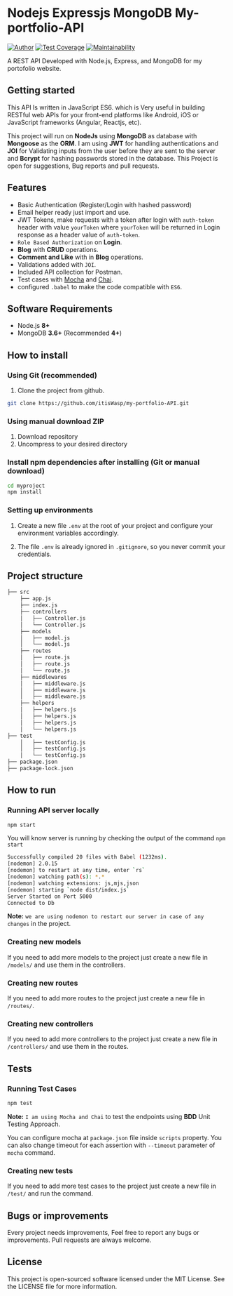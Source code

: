 
# Nodejs Expressjs MongoDB My-portfolio-API

[![Author](http://img.shields.io/badge/author-@Israel-blue.svg)](https://www.linkedin.com/in/mugisha-israel-98a72721a/) 
[![Test Coverage](https://api.codeclimate.com/v1/badges/dd7eaa156386a05a0b07/test_coverage)](https://codeclimate.com/github/itisWasp/my-portfolio-API/test_coverage)
[![Maintainability](https://api.codeclimate.com/v1/badges/dd7eaa156386a05a0b07/maintainability)](https://codeclimate.com/github/itisWasp/my-portfolio-API/maintainability)


A REST API Developed with Node.js, Express, and MongoDB for my portofolio website.

## Getting started

This API Is written in JavaScript ES6. which is Very useful in building  RESTful web APIs for your front-end platforms like Android, iOS or JavaScript frameworks (Angular, Reactjs, etc).

This project will run on **NodeJs** using **MongoDB** as database with **Mongoose** as the **ORM**. I am using **JWT** for handling authentications and **JOI** for Validating inputs from the user before they are sent to the server and **Bcrypt** for hashing passwords stored in the database. 
This Project is open for suggestions, Bug reports and pull requests.


## Features

- Basic Authentication (Register/Login with hashed password)
- Email helper ready just import and use.
- JWT Tokens, make requests with a token after login with `auth-token` header with value `yourToken` where `yourToken` will be returned in Login response as a header value of `auth-token`.
- `Role Based Authorization` on **Login**.
- **Blog** with **CRUD** operations.
- **Comment and Like** with in **Blog** operations.
- Validations added with `JOI`.
- Included API collection for Postman.
- Test cases with [Mocha](https://mochajs.org/) and [Chai](https://www.chaijs.com/).
- configured `.babel` to make the code compatible with `ES6`.

## Software Requirements

- Node.js **8+**
- MongoDB **3.6+** (Recommended **4+**)

## How to install

### Using Git (recommended)

1.  Clone the project from github.

```bash
git clone https://github.com/itisWasp/my-portfolio-API.git
```

### Using manual download ZIP

1.  Download repository
2.  Uncompress to your desired directory

### Install npm dependencies after installing (Git or manual download)

```bash
cd myproject
npm install
```

### Setting up environments


1.  Create a new file  `.env` at the root of your project and configure your environment variables accordingly.
   
2.  The file `.env` is already ignored in `.gitignore`, so you never commit your credentials.

## Project structure

```sh
├── src    
    ├── app.js
    ├── index.js
    ├── controllers
    │   ├── Controller.js
    │   └── Controller.js
    ├── models
    │   ├── model.js
    │   └── model.js
    ├── routes
    │   ├── route.js
    │   ├── route.js
    │   └── route.js
    ├── middlewares
    │   ├── middleware.js
    │   ├── middleware.js
    │   ├── middleware.js
    ├── helpers
    │   ├── helpers.js
    │   ├── helpers.js
    │   ├── helpers.js
    │   └── helpers.js
├── test
    │   ├── testConfig.js
    │   ├── testConfig.js
    │   └── testConfig.js
├── package.json
├── package-lock.json            
```

## How to run

### Running API server locally

```bash
npm start
```

You will know server is running by checking the output of the command `npm start`

```bash
Successfully compiled 20 files with Babel (1232ms).
[nodemon] 2.0.15
[nodemon] to restart at any time, enter `rs`
[nodemon] watching path(s): *.*
[nodemon] watching extensions: js,mjs,json
[nodemon] starting `node dist/index.js`
Server Started on Port 5000
Connected to Db
```

**Note:** `we are using nodemon to restart our server in case of any changes` in the project.

### Creating new models

If you need to add more models to the project just create a new file in `/models/` and use them in the controllers.

### Creating new routes

If you need to add more routes to the project just create a new file in `/routes/`.

### Creating new controllers

If you need to add more controllers to the project just create a new file in `/controllers/` and use them in the routes.

## Tests

### Running Test Cases

```bash
npm test
```
**Note:** `I am using Mocha and Chai` to test the endpoints using **BDD** Unit Testing Approach.

You can configure mocha at `package.json` file inside `scripts` property. You can also change timeout for each assertion with `--timeout` parameter of `mocha` command.

### Creating new tests

If you need to add more test cases to the project just create a new file in `/test/` and run the command.


## Bugs or improvements

Every project needs improvements, Feel free to report any bugs or improvements. Pull requests are always welcome.

## License

This project is open-sourced software licensed under the MIT License. See the LICENSE file for more information.
